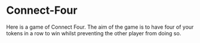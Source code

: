 # Connect-Four
Here is a game of Connect Four. The aim of the game is to have four of your tokens in a row to win whilst preventing the other player from doing so.

